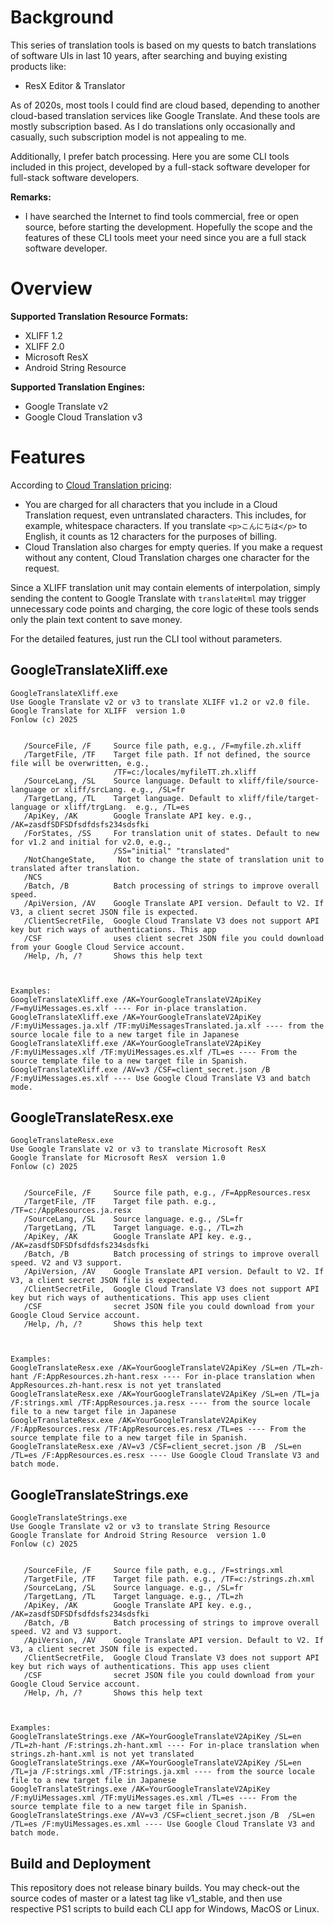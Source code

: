 # Background
This series of translation tools is based on my quests to batch translations of software UIs in last 10 years, after searching and buying existing products like:
* ResX Editor & Translator

As of 2020s, most tools I could find are cloud based, depending to another cloud-based translation services like Google Translate. And these tools are mostly subscription based. As I do translations only occasionally and casually, such subscription model is not appealing to me. 

Additionally, I prefer batch processing. Here you are some CLI tools included in this project, developed by a full-stack software developer for full-stack software developers.

**Remarks:**
* I have searched the Internet to find tools commercial, free or open source, before starting the development. Hopefully the scope and the features of these CLI tools meet your need since you are a full stack software developer.

# Overview

**Supported Translation Resource Formats:**
* XLIFF 1.2
* XLIFF 2.0
* Microsoft ResX
* Android String Resource

**Supported Translation Engines:**
* Google Translate v2
* Google Cloud Translation v3

# Features
According to [Cloud Translation pricing](https://cloud.google.com/translate/pricing#charged-characters):

* You are charged for all characters that you include in a Cloud Translation request, even untranslated characters. This includes, for example, whitespace characters. If you translate `<p>こんにちは</p>` to English, it counts as 12 characters for the purposes of billing.
* Cloud Translation also charges for empty queries. If you make a request without any content, Cloud Translation charges one character for the request.

Since a XLIFF translation unit may contain elements of interpolation, simply sending the content to Google Translate with `translateHtml` may trigger unnecessary code points and charging, the core logic of these tools sends only the plain text content to save money.

For the detailed features, just run the CLI tool without parameters.

## GoogleTranslateXliff.exe

```
GoogleTranslateXliff.exe
Use Google Translate v2 or v3 to translate XLIFF v1.2 or v2.0 file.
Google Translate for XLIFF  version 1.0
Fonlow (c) 2025


   /SourceFile, /F     Source file path, e.g., /F=myfile.zh.xliff
   /TargetFile, /TF    Target file path. If not defined, the source file will be overwritten, e.g.,
                       /TF=c:/locales/myfileTT.zh.xliff
   /SourceLang, /SL    Source language. Default to xliff/file/source-language or xliff/srcLang. e.g., /SL=fr
   /TargetLang, /TL    Target language. Default to xliff/file/target-language or xliff/trgLang.  e.g., /TL=es
   /ApiKey, /AK        Google Translate API key. e.g., /AK=zasdfSDFSDfsdfdsfs234sdsfki
   /ForStates, /SS     For translation unit of states. Default to new for v1.2 and initial for v2.0, e.g.,
                       /SS="initial" "translated"
   /NotChangeState,     Not to change the state of translation unit to translated after translation.
   /NCS
   /Batch, /B          Batch processing of strings to improve overall speed.
   /ApiVersion, /AV    Google Translate API version. Default to V2. If V3, a client secret JSON file is expected.
   /ClientSecretFile,  Google Cloud Translate V3 does not support API key but rich ways of authentications. This app
   /CSF                uses client secret JSON file you could download from your Google Cloud Service account.
   /Help, /h, /?       Shows this help text



Examples:
GoogleTranslateXliff.exe /AK=YourGoogleTranslateV2ApiKey /F=myUiMessages.es.xlf ---- For in-place translation.
GoogleTranslateXliff.exe /AK=YourGoogleTranslateV2ApiKey /F:myUiMessages.ja.xlf /TF:myUiMessagesTranslated.ja.xlf ---- from the source locale file to a new target file in Japanese
GoogleTranslateXliff.exe /AK=YourGoogleTranslateV2ApiKey /F:myUiMessages.xlf /TF:myUiMessages.es.xlf /TL=es ---- From the source template file to a new target file in Spanish.
GoogleTranslateXliff.exe /AV=v3 /CSF=client_secret.json /B /F:myUiMessages.es.xlf ---- Use Google Cloud Translate V3 and batch mode.

```


## GoogleTranslateResx.exe

```
GoogleTranslateResx.exe
Use Google Translate v2 or v3 to translate Microsoft ResX
Google Translate for Microsoft ResX  version 1.0
Fonlow (c) 2025


   /SourceFile, /F     Source file path, e.g., /F=AppResources.resx
   /TargetFile, /TF    Target file path. e.g., /TF=c:/AppResources.ja.resx
   /SourceLang, /SL    Source language. e.g., /SL=fr
   /TargetLang, /TL    Target language. e.g., /TL=zh
   /ApiKey, /AK        Google Translate API key. e.g., /AK=zasdfSDFSDfsdfdsfs234sdsfki
   /Batch, /B          Batch processing of strings to improve overall speed. V2 and V3 support.
   /ApiVersion, /AV    Google Translate API version. Default to V2. If V3, a client secret JSON file is expected.
   /ClientSecretFile,  Google Cloud Translate V3 does not support API key but rich ways of authentications. This app uses client
   /CSF                secret JSON file you could download from your Google Cloud Service account.
   /Help, /h, /?       Shows this help text



Examples:
GoogleTranslateResx.exe /AK=YourGoogleTranslateV2ApiKey /SL=en /TL=zh-hant /F:AppResources.zh-hant.resx ---- For in-place translation when AppResources.zh-hant.resx is not yet translated
GoogleTranslateResx.exe /AK=YourGoogleTranslateV2ApiKey /SL=en /TL=ja /F:strings.xml /TF:AppResources.ja.resx ---- from the source locale file to a new target file in Japanese
GoogleTranslateResx.exe /AK=YourGoogleTranslateV2ApiKey /F:AppResources.resx /TF:AppResources.es.resx /TL=es ---- From the source template file to a new target file in Spanish.
GoogleTranslateResx.exe /AV=v3 /CSF=client_secret.json /B  /SL=en /TL=es /F:AppResources.es.resx ---- Use Google Cloud Translate V3 and batch mode.
```

## GoogleTranslateStrings.exe

```
GoogleTranslateStrings.exe
Use Google Translate v2 or v3 to translate String Resource
Google Translate for Android String Resource  version 1.0
Fonlow (c) 2025


   /SourceFile, /F     Source file path, e.g., /F=strings.xml
   /TargetFile, /TF    Target file path. e.g., /TF=c:/strings.zh.xml
   /SourceLang, /SL    Source language. e.g., /SL=fr
   /TargetLang, /TL    Target language. e.g., /TL=zh
   /ApiKey, /AK        Google Translate API key. e.g., /AK=zasdfSDFSDfsdfdsfs234sdsfki
   /Batch, /B          Batch processing of strings to improve overall speed. V2 and V3 support.
   /ApiVersion, /AV    Google Translate API version. Default to V2. If V3, a client secret JSON file is expected.
   /ClientSecretFile,  Google Cloud Translate V3 does not support API key but rich ways of authentications. This app uses client
   /CSF                secret JSON file you could download from your Google Cloud Service account.
   /Help, /h, /?       Shows this help text



Examples:
GoogleTranslateStrings.exe /AK=YourGoogleTranslateV2ApiKey /SL=en /TL=zh-hant /F:strings.zh-hant.xml ---- For in-place translation when strings.zh-hant.xml is not yet translated
GoogleTranslateStrings.exe /AK=YourGoogleTranslateV2ApiKey /SL=en /TL=ja /F:strings.xml /TF:strings.ja.xml ---- from the source locale file to a new target file in Japanese
GoogleTranslateStrings.exe /AK=YourGoogleTranslateV2ApiKey /F:myUiMessages.xml /TF:myUiMessages.es.xml /TL=es ---- From the source template file to a new target file in Spanish.
GoogleTranslateStrings.exe /AV=v3 /CSF=client_secret.json /B  /SL=en /TL=es /F:myUiMessages.es.xml ---- Use Google Cloud Translate V3 and batch mode.
```

## Build and Deployment

This repository does not release binary builds. You may check-out the source codes of master or a latest tag like v1_stable, and then use respective PS1 scripts to build each CLI app for Windows, MacOS or Linux.